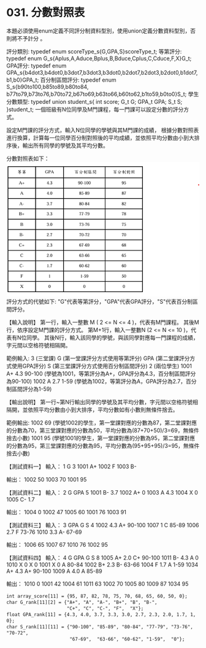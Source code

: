 # 031. 分數對照表

本題必須使用enum定義不同評分制資料型別，使用union定義分數資料型別，否則將不予計分
。

評分類別:
typedef enum scoreType_s{G,GPA,S}scoreType_t;
等第評分:
typedef enum G_s{Aplus,A,Aduce,Bplus,B,Bduce,Cplus,C,Cduce,F,X}G_t;
GPA評分:
typedef enum GPA_s{b4dot3,b4dot0,b3dot7,b3dot3,b3dot0,b2dot7,b2dot3,b2dot0,b1dot7,b1,b0}GPA_t;
百分制區間評分:
typedef enum S_s{b90to100,b85to89,b80to84, b77to79,b73to76,b70to72,b67to69,b63to66,b60to62,b1to59,b0to0}S_t;
學生分數類型:
typedef union student_s{
int score;
G_t G;
GPA_t GPA;
S_t S;
}student_t;
一個班級有N位同學及M門課程，每一門課可以設定分數的評分方式。

設定M門課的評分方式，輸入N位同學的學號與其M門課的成績，
根據分數對照表進行換算，計算每一位同學百分制對照後的平均成績，並依照平均分數由小到大排序後，輸出所有同學的學號及其平均分數。

分數對照表如下：
![alt text](image.png)
評分方式的代號如下:
"G"代表等第評分，"GPA"代表GPA評分，"S"代表百分制區間評分。

【輸入說明】
第一行，輸入一整數 M ( 2 <= N <= 4 )，代表有M門課程。
其後M行，依序設定M門課的評分方式。
第M+1行，輸入一整數N (2 <= N <= 10 )，代表有N位同學。
其後N行，輸入該同學的學號，與該同學對應每一門課程的成績，字元間以空格符號相隔開。

範例輸入:
3 (三堂課)
G (第一堂課評分方式使用等第評分)
GPA (第二堂課評分方式使用GPA評分)
S (第三堂課評分方式使用百分制區間評分)
2 (兩位學生)
1001 A+ 4.3 90-100 (學號為1001，等第評分為A+，GPA評分為4.3，百分制區間評分為90-100)
1002 A 2.7 1-59 (學號為1002，等第評分為A，GPA評分為2.7，百分制區間評分為1-59)

【輸出說明】
第一行~第N行輸出同學的學號及其平均分數，字元間以空格符號相隔開，並依照平均分數由小到大排序，平均分數如有小數則無條件捨去。

範例輸出:
1002 69 (學號1002的學生，第一堂課對應的分數為87，第二堂課對應的分數為70，第三堂課對應的分數為50，平均分數為(87+70+50)/3=69，無條件捨去小數)
1001 95 (學號1001的學生，第一堂課對應的分數為95，第二堂課對應的分數為95，第三堂課對應的分數為95，平均分數為(95+95+95)/3=95，無條件捨去小數)

【測試資料一】
輸入：
1
G
3
1001 A+
1002 F
1003 B-

輸出：
1002 50
1003 70
1001 95

【測試資料二】
輸入：
2
G
GPA
5
1001 B- 3.7
1002 A+ 0
1003 A 4.3
1004 X 0
1005 C- 1.7

輸出：
1004 0
1002 47
1005 60
1001 76
1003 91

【測試資料三】
輸入：
3
GPA
G
S
4
1002 4.3 A+ 90-100
1007 1 C 85-89
1006 2.7 F 73-76
1010 3.3 A- 67-69

輸出：
1006 65
1007 67
1010 76
1002 95

【測試資料四】
輸入：
4
G
GPA
G
S
8
1005 A+ 2.0 C+ 90-100
1011 B- 4.3 A 0
1010 X 0 X 0
1001 X 0 A 80-84
1002 B+ 2.3 B- 63-66
1004 F 1.7 A 1-59
1034 A+ 4.3 A+ 90-100
1009 A 4.0 A 85-89

輸出：
1010 0
1001 42
1004 61
1011 63
1002 70
1005 80
1009 87
1034 95

~~~
int array_score[11] = {95, 87, 82, 78, 75, 70, 68, 65, 60, 50, 0};
char G_rank[11][2] = {"A+", "A", "A-", "B+", "B", "B-",
                      "C+", "C", "C-", "F",  "X"};
float GPA_rank[11] = {4.3, 4.0, 3.7, 3.3, 3.0, 2.7, 2.3, 2.0, 1.7, 1, 0};
char S_rank[11][11] = {"90-100", "85-89", "80-84", "77-79", "73-76", "70-72",
                       "67-69",  "63-66", "60-62", "1-59",  "0"};
